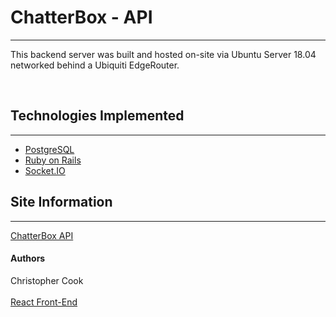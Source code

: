 
<h1>ChatterBox - API</h1>
<hr>
<p>This backend server was built and hosted on-site via Ubuntu Server 18.04 networked behind a Ubiquiti EdgeRouter.</p>
<br />
<h2>Technologies Implemented</h2>
<hr>
<ul>
  <li><a href="https://www.postgresql.org">PostgreSQL</a></li>
  <li><a href="https://rubyonrails.org">Ruby on Rails</a></li>
  <li><a href="https://socket.io/">Socket.IO</a></li>
</ul>

<h2>Site Information</h2>
<hr>
<a href="http://68.132.86.66:3000/chats">ChatterBox API</a>

<h4>Authors</h4>
Christopher Cook

<br />
<br />
<a href="https://github.com/christopher-cook/chatterbox">React Front-End</a>

